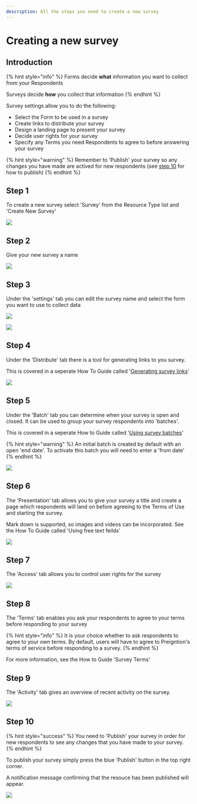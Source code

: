 ```yaml
---
description: All the steps you need to create a new survey
---
```


# Creating a new survey

## Introduction

{% hint style="info" %}
Forms decide **what** information you want to collect from your Respondents

Surveys decide **how** you collect that information
{% endhint %}

Survey settings allow you to do the following:

* Select the Form to be used in a survey
* Create links to distribute your survey
* Design a landing page to present your survey
* Decide user rights for your survey
* Specify any Terms you need Respondents to agree to before answering your survey

{% hint style="warning" %}
Remember to 'Publish' your survey so any changes you have made are actived for new respondents (see [step 10](creating-a-new-survey.md#step-10) for how to publish)&#x20;
{% endhint %}

## Step 1

To create a new survey select 'Survey' from the Resource Type list and 'Create New Survey'

![](<../../.gitbook/assets/image (300) (1) (1) (1).png>)

## Step 2

Give your new survey a name

![](<../../.gitbook/assets/image (315) (1) (1) (1) (1) (1) (1) (1).png>)

## Step 3

Under the 'settings' tab you can edit the survey name and select the form you want to use to collect data

![](<../../.gitbook/assets/image (313) (1) (1) (1) (1) (1).png>)

![](<../../.gitbook/assets/image (309) (1) (1) (1) (1) (1) (1).png>)

## Step 4

Under the 'Distribute' tab there is a tool for generating links to you survey.

This is covered in a seperate How To Guide called '[Generating survey links](generating-survey-links.md)'

![](<../../.gitbook/assets/image (299) (1) (1) (1) (1).png>)

## Step 5

Under the 'Batch' tab you can determine when your survey is open and closed.  It can be used to group your survey respondents into 'batches'.

This is covered in a seperate How to Guide called '[Using survey batches](using-survey-batches.md)'

{% hint style="warning" %}
An initial batch is created by default with an open 'end date'.  To activate this batch you will need to enter a 'from date'
{% endhint %}

![](<../../.gitbook/assets/image (312) (1) (1) (1) (1) (1).png>)

## Step 6

The 'Presentation' tab allows you to give your survey a title and create a page which respondents will land on before agreeing to the Terms of Use and starting the survey.

Mark down is supported, so images and videos can be incorporated.   See the How To Guide called 'Using free text feilds'&#x20;

&#x20;

![](<../../.gitbook/assets/image (311) (1) (1) (1).png>)

## Step 7

The 'Access' tab allows you to control user rights for the survey

![](<../../.gitbook/assets/image (300) (1) (1) (1) (1).png>)

## Step 8

The 'Terms' tab enables you ask your respondents to agree to your terms before responding to your survey

{% hint style="info" %}
It is your choice whether to ask respondents to agree to your own terms.  By default, users will have to agree to Preigntion's terms of service before responding to a survey.
{% endhint %}

For more information, see the How to Guide 'Survey Terms'

## Step 9

The 'Activity' tab gives an overview of recent activity on the survey.

![](<../../.gitbook/assets/image (306) (1) (1) (1) (1).png>)

## Step 10

{% hint style="success" %}
You need to 'Publish' your survey in order for new respondents to see any changes that you have made to your survey.
{% endhint %}

To publish your survey simply press the blue 'Publish' button in the top right corner.

A notification message confirming that the resouce has been published will appear.

![](<../../.gitbook/assets/image (314) (1) (1) (1) (1) (1) (1).png>)
